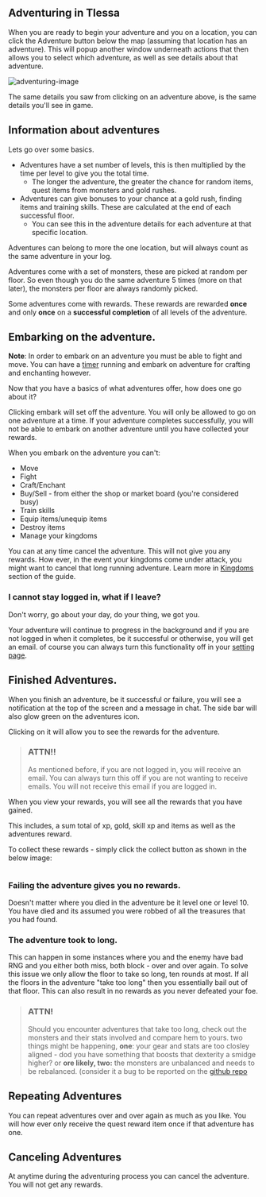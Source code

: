 ## Adventuring in Tlessa

When you are ready to begin your adventure and you on a location, you can click the Adventure button below the map (assuming that location has an adventure). This will popup another window underneath actions that then allows you to select which adventure, as well as see details about that adventure. 

![adventuring-image](/storage/info/adventure/images/adventuring-modal.png)

The same details you saw from clicking on an adventure above, is the same details you'll see in game.

## Information about adventures

Lets go over some basics. 

- Adventures have a set number of levels, this is then multiplied by the time per level to give you the total time.
  - The longer the adventure, the greater the chance for random items, quest items from monsters and gold rushes.
- Adventures can give bonuses to your chance at a gold rush, finding items and training skills. These are calculated at the end of each successful floor.
  - You can see this in the adventure details for each adventure at that specific location.

Adventures can belong to more the one location, but will always count as the same adventure in your log.

Adventures come with a set of monsters, these are picked at random per floor. So even though you do the same adventure 5 times (more on that later), the monsters per floor are always randomly picked.

Some adventures come with rewards. These rewards are rewarded **once** and only **once** on a **successful completion** of all levels of the adventure.

## Embarking on the adventure.

**Note**: In order to embark on an adventure you must be able to fight and move. You can have a [timer](/information/time-gates) running and embark on adventure for crafting and enchanting however.

Now that you have a basics of what adventures offer, how does one go about it? 

Clicking embark will set off the adventure. You will only be allowed to go on one adventure at a time. If your adventure completes successfully, you will not be able to embark on another adventure until you have collected your rewards.

When you embark on the adventure you can't:

- Move
- Fight
- Craft/Enchant
- Buy/Sell - from either the shop or market board (you're considered busy)
- Train skills
- Equip items/unequip items
- Destroy items
- Manage your kingdoms

You can at any time cancel the adventure. This will not give you any rewards. How ever, in the event your kingdoms come under attack, you might want to cancel that long running adventure. Learn more in [Kingdoms]() section of the guide.

### I cannot stay logged in, what if I leave?

Don't worry, go about your day, do your thing, we got you.

Your adventure will continue to progress in the background and if you are not logged in when it completes, be it successful or otherwise, you will get an email. of course you can always turn this functionality off in your [setting page]().

## Finished Adventures.

When you finish an adventure, be it successful or failure, you will see a notification at the top of the screen and a message in chat. The side bar will also glow green on the adventures icon.

Clicking on it will allow you to see the rewards for the adventure. 

> ### ATTN!!
>
> As mentioned before, if you are not logged in, you will receive an email. You can always turn this off if you are not wanting to receive emails.
> You will not receive this email if you are logged in.

When you view your rewards, you will see all the rewards that you have gained. 

This includes, a sum total of xp, gold, skill xp and items as well as the adventures reward.

To collect these rewards - simply click the collect button as shown in the below image:

![]()

### Failing the adventure gives you no rewards.

Doesn't matter where you died in the adventure be it level one or level 10. You have died and its assumed you were robbed of all the treasures that you had found. 

### The adventure took to long.

This can happen in some instances where you and the enemy have bad RNG and you either both miss, both block - over and over again. To solve this issue we only allow the floor to take so long, ten rounds at most. If all the floors in the adventure "take too long" then you essentially bail out of that floor. This can also result in no rewards as you never defeated your foe.

> ### ATTN!
>
> Should you encounter adventures that take too long, check out the monsters and their stats involved and compare hem to yours. two things might be happening, **one**: your gear and stats are too closley aligned - dod you have something that boosts that dexterity a smidge higher? or **ore likely, two:** the monsters are unbalanced and needs to be rebalanced. (consider it a bug to be reported on the [github repo](https://github.com/AdamKyle/flare)

## Repeating Adventures

You can repeat adventures over and over again as much as you like. You will how ever only receive the quest reward item once if that adventure has one.

## Canceling Adventures

At anytime during the adventuring process you can cancel the adventure. You will not get any rewards. 